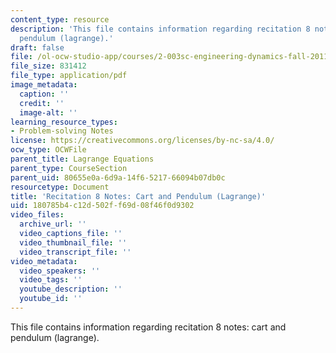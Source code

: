 ```yaml
---
content_type: resource
description: 'This file contains information regarding recitation 8 notes: cart and
  pendulum (lagrange).'
draft: false
file: /ol-ocw-studio-app/courses/2-003sc-engineering-dynamics-fall-2011/180785b4c12d502ff69d08f46f0d9302_MIT2_003SCF11_rec8notes1.pdf
file_size: 831412
file_type: application/pdf
image_metadata:
  caption: ''
  credit: ''
  image-alt: ''
learning_resource_types:
- Problem-solving Notes
license: https://creativecommons.org/licenses/by-nc-sa/4.0/
ocw_type: OCWFile
parent_title: Lagrange Equations
parent_type: CourseSection
parent_uid: 80655e0a-6d9a-14f6-5217-66094b07db0c
resourcetype: Document
title: 'Recitation 8 Notes: Cart and Pendulum (Lagrange)'
uid: 180785b4-c12d-502f-f69d-08f46f0d9302
video_files:
  archive_url: ''
  video_captions_file: ''
  video_thumbnail_file: ''
  video_transcript_file: ''
video_metadata:
  video_speakers: ''
  video_tags: ''
  youtube_description: ''
  youtube_id: ''
---
```

This file contains information regarding recitation 8 notes: cart and pendulum (lagrange).